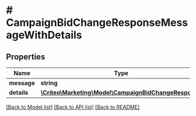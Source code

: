 # # CampaignBidChangeResponseMessageWithDetails

## Properties

Name | Type | Description | Notes
------------ | ------------- | ------------- | -------------
**message** | **string** |  | [optional] 
**details** | [**\Criteo\Marketing\Model\CampaignBidChangeResponse**](CampaignBidChangeResponse.md) |  | [optional] 

[[Back to Model list]](../../README.md#documentation-for-models) [[Back to API list]](../../README.md#documentation-for-api-endpoints) [[Back to README]](../../README.md)


